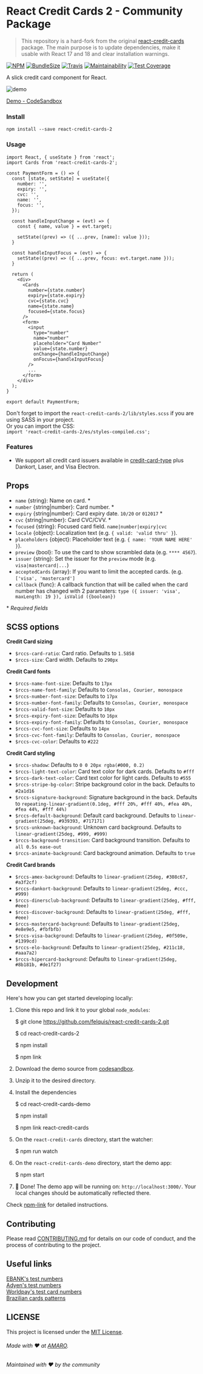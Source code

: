# React Credit Cards 2 - Community Package

> This repository is a hard-fork from the original [react-credit-cards](https://github.com/amaroteam/react-credit-cards) package. The main purpose is to update dependencies, make it usable with React 17 and 18 and clear installation warnings.

[![NPM](https://img.shields.io/npm/v/react-credit-cards-2)](https://www.npmjs.com/package/react-credit-cards-2) [![BundleSize](https://img.shields.io/bundlephobia/min/react-credit-cards-2)](https://bundlephobia.com/package/react-credit-cards-2) [![Travis](https://travis-ci.org/amarofashion/react-credit-cards.svg?branch=master)](https://travis-ci.org/amarofashion/react-credit-cards) [![Maintainability](https://api.codeclimate.com/v1/badges/bb0aa1a6b782c3845f6a/maintainability)](https://codeclimate.com/github/amarofashion/react-credit-cards/maintainability) [![Test Coverage](https://api.codeclimate.com/v1/badges/bb0aa1a6b782c3845f6a/test_coverage)](https://codeclimate.com/github/amarofashion/react-credit-cards/test_coverage)

A slick credit card component for React.

![demo](https://raw.githubusercontent.com/felquis/react-credit-cards-2/master/docs/media/rccs.gif)

[Demo - CodeSandbox](https://ovvwzkzry9.codesandbox.io/)

### Install

```
npm install --save react-credit-cards-2
```

### Usage

```tsx
import React, { useState } from 'react';
import Cards from 'react-credit-cards-2';

const PaymentForm = () => {
  const [state, setState] = useState({
    number: '',
    expiry: '',
    cvc: '',
    name: '',
    focus: '',
  });

  const handleInputChange = (evt) => {
    const { name, value } = evt.target;
    
    setState((prev) => ({ ...prev, [name]: value }));
  }

  const handleInputFocus = (evt) => {
    setState((prev) => ({ ...prev, focus: evt.target.name }));
  }

  return (
    <div>
      <Cards
        number={state.number}
        expiry={state.expiry}
        cvc={state.cvc}
        name={state.name}
        focused={state.focus}
      />
      <form>
        <input
          type="number"
          name="number"
          placeholder="Card Number"
          value={state.number}
          onChange={handleInputChange}
          onFocus={handleInputFocus}
        />
        ...
      </form>
    </div>
  );
}

export default PaymentForm;
```

Don't forget to import the `react-credit-cards-2/lib/styles.scss` if you are using SASS in your project.  
Or you can import the CSS:  
`import 'react-credit-cards-2/es/styles-compiled.css';`

### Features

- We support all credit card issuers available in [credit-card-type](https://github.com/braintree/credit-card-type) plus
 Dankort, Laser, and Visa Electron.

## Props

- `name` {string}: Name on card. \*
- `number` {string|number}: Card number. \*
- `expiry` {string|number}: Card expiry date. `10/20` or `012017` \*
- `cvc` {string|number}: Card CVC/CVV. \*
- `focused` {string}: Focused card field. `name|number|expiry|cvc`
- `locale` {object}: Localization text (e.g. `{ valid: 'valid thru' }`).
- `placeholders` {object}: Placeholder text (e.g. `{ name: 'YOUR NAME HERE' }`).
- `preview` {bool}: To use the card to show scrambled data (e.g. `**** 4567`).
- `issuer` {string}: Set the issuer for the `preview` mode (e.g. `visa|mastercard|...`)
- `acceptedCards` {array}: If you want to limit the accepted cards. (e.g. `['visa', 'mastercard']`
- `callback` {func}: A callback function that will be called when the card number has changed with 2 paramaters: `type ({ issuer: 'visa', maxLength: 19 }), isValid ({boolean})`

\* _Required fields_

## SCSS options

**Credit Card sizing**

- `$rccs-card-ratio`: Card ratio. Defaults to `1.5858`
- `$rccs-size`: Card width. Defaults to `290px`

**Credit Card fonts**

- `$rccs-name-font-size`: Defaults to `17px`
- `$rccs-name-font-family`: Defaults to `Consolas, Courier, monospace`
- `$rccs-number-font-size`: Defaults to `17px`
- `$rccs-number-font-family`: Defaults to `Consolas, Courier, monospace`
- `$rccs-valid-font-size`: Defaults to `10px`
- `$rccs-expiry-font-size`: Defaults to `16px`
- `$rccs-expiry-font-family`: Defaults to `Consolas, Courier, monospace`
- `$rccs-cvc-font-size`: Defaults to `14px`
- `$rccs-cvc-font-family`: Defaults to `Consolas, Courier, monospace`
- `$rccs-cvc-color`: Defaults to `#222`

**Credit Card styling**

- `$rccs-shadow`: Defaults to `0 0 20px rgba(#000, 0.2)`
- `$rccs-light-text-color`: Card text color for dark cards. Defaults to `#fff`
- `$rccs-dark-text-color`: Card text color for light cards. Defaults to `#555`
- `$rccs-stripe-bg-color`: Stripe background color in the back. Defaults to `#2a1d16`
- `$rccs-signature-background`: Signature background in the back. Defaults to `repeating-linear-gradient(0.1deg, #fff 20%, #fff 40%, #fea 40%, #fea 44%, #fff 44%)`
- `$rccs-default-background`: Default card background. Defaults to `linear-gradient(25deg, #939393, #717171)`
- `$rccs-unknown-background`: Unknown card background. Defaults to `linear-gradient(25deg, #999, #999)`
- `$rccs-background-transition`: Card background transition. Defaults to `all 0.5s ease-out`
- `$rccs-animate-background`: Card background animation. Defaults to `true`

**Credit Card brands**

- `$rccs-amex-background`: Defaults to `linear-gradient(25deg, #308c67, #a3f2cf)`
- `$rccs-dankort-background`: Defaults to `linear-gradient(25deg, #ccc, #999)`
- `$rccs-dinersclub-background`: Defaults to `linear-gradient(25deg, #fff, #eee)`
- `$rccs-discover-background`: Defaults to `linear-gradient(25deg, #fff, #eee)`
- `$rccs-mastercard-background`: Defaults to `linear-gradient(25deg, #e8e9e5, #fbfbfb)`
- `$rccs-visa-background`: Defaults to `linear-gradient(25deg, #0f509e, #1399cd)`
- `$rccs-elo-background`: Defaults to `linear-gradient(25deg, #211c18, #aaa7a2)`
- `$rccs-hipercard-background`: Defaults to `linear-gradient(25deg, #8b181b, #de1f27)`

## Development

Here's how you can get started developing locally:

1. Clone this repo and link it to your global `node_modules`:

      $ git clone https://github.com/felquis/react-credit-cards-2.git

      $ cd react-credit-cards-2

      $ npm install

      $ npm link

2. Download the demo source from [codesandbox](https://codesandbox.io/s/ovvwzkzry9).
3. Unzip it to the desired directory.
4. Install the dependencies

    $ cd react-credit-cards-demo

    $ npm install

    $ npm link react-credit-cards

5. On the `react-credit-cards` directory, start the watcher:

    $ npm run watch
    
6. On the `react-credit-cards-demo` directory, start the demo app:

    $ npm start
    
7. 🎉 Done! The demo app will be running on: `http://localhost:3000/`. Your local changes should be automatically reflected there.

Check [npm-link](https://docs.npmjs.com/cli/link.html) for detailed instructions.

## Contributing

Please read [CONTRIBUTING.md](CONTRIBUTING.md) for details on our code of conduct, and the process of contributing to the project.

## Useful links

[EBANK's test numbers](https://www.ebanx.com/business/en/developers/integrations/testing/credit-card-test-numbers)  
[Adyen's test numbers](https://gist.github.com/j3j5/8b3e48ccad746b90a54a)  
[Worldpay's test card numbers](https://support.worldpay.com/support/kb/bg/testandgolive/tgl5103.html)  
[Brazilian cards patterns](https://github.com/erikhenrique/bin-cc/blob/master/README.md)

## LICENSE

This project is licensed under the [MIT License](LICENSE.md).

###### Made with ❤️ at [AMARO](https://amaro.com).
###### Maintained with ❤️ by the community
